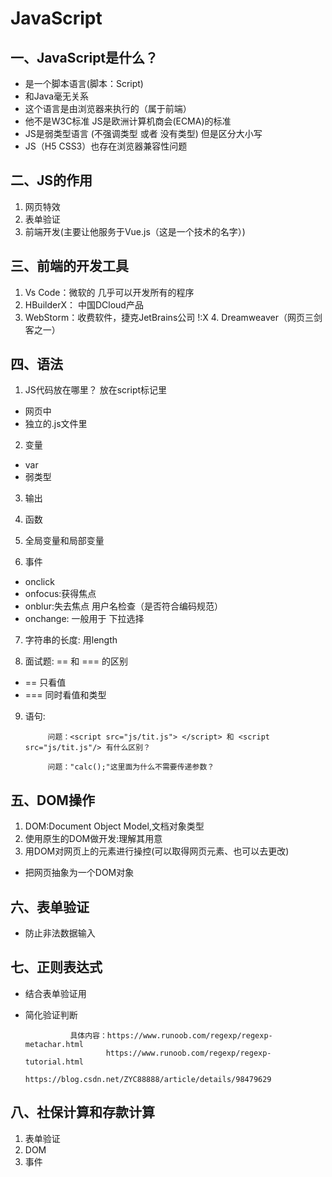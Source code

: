 # JavaScript

## 一、JavaScript是什么？
- 是一个脚本语言(脚本：Script)
- 和Java毫无关系
- 这个语言是由浏览器来执行的（属于前端）
- 他不是W3C标准 JS是欧洲计算机商会(ECMA)的标准
- JS是弱类型语言 (不强调类型 或者 没有类型) 但是区分大小写
- JS（H5 CSS3）也存在浏览器兼容性问题

## 二、JS的作用
1. 网页特效
2. 表单验证
3. 前端开发(主要让他服务于Vue.js（这是一个技术的名字）)

## 三、前端的开发工具

1. Vs Code：微软的  几乎可以开发所有的程序
2. HBuilderX： 中国DCloud产品
3. WebStorm：收费软件，捷克JetBrains公司
!:X 4. Dreamweaver（网页三剑客之一）
   
## 四、语法

1. JS代码放在哪里？ 放在script标记里
- 网页中
- 独立的.js文件里

2. 变量
- var
- 弱类型 

3. 输出

4. 函数
5. 全局变量和局部变量
6. 事件

- onclick
- onfocus:获得焦点
- onblur:失去焦点 用户名检查（是否符合编码规范）
- onchange: 一般用于 下拉选择

7. 字符串的长度: 用length

8. 面试题: == 和 === 的区别
- == 只看值
- === 同时看值和类型 

9. 语句:


            问题：<script src="js/tit.js"> </script> 和 <script src="js/tit.js"/> 有什么区别？

            问题："calc();"这里面为什么不需要传递参数？

## 五、DOM操作
1. DOM:Document Object Model,文档对象类型
2. 使用原生的DOM做开发:理解其用意
3. 用DOM对网页上的元素进行操控(可以取得网页元素、也可以去更改)

- 把网页抽象为一个DOM对象
## 六、表单验证

- 防止非法数据输入

## 七、正则表达式
- 结合表单验证用
- 简化验证判断

                具体内容：https://www.runoob.com/regexp/regexp-metachar.html
                        https://www.runoob.com/regexp/regexp-tutorial.html
                        https://blog.csdn.net/ZYC88888/article/details/98479629


## 八、社保计算和存款计算

1. 表单验证
2. DOM
3. 事件


